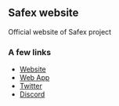## Safex website

Official website of Safex project

### A few links
* [Website](https://getsafex.co)
* [Web App](https://app.getsafex.co)
* [Twitter](https://twitter.con/getsafex)
* [Discord](https://discord.getsafex.co)
